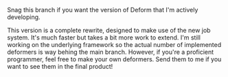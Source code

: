 Snag this branch if you want the version of Deform that I'm actively developing.

This version is a complete rewrite, designed to make use of the new job system. It's much faster but takes a bit more work to extend. I'm still working on the underlying framework so the actual number of implemented deformers is way behing the main branch. However, if you're a proficient programmer, feel free to make your own deformers. Send them to me if you want to see them in the final product!
